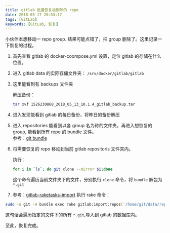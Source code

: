 ```yaml
---
title: gitlab 批量恢复被删除的 repo
date: 2018-05-17 20:53:17
tags: [GitLab]
keywords: [GitLab, 恢复]
---
```


小伙伴本想移动一 repo group. 结果可能点错了，把 group 删除了。这里记录一下恢复的过程。

1. 首先查看 gitlab 的 docker-coompose.yml 设置，定位 gitlab 的存储在什么位置。
2. 进入 gitlab data 的实际存储文件夹：
   `/srv/docker/gitlab/gitlab`
3. 这里能看到有 backups 文件夹
 
    解压备份：

    ```bash
    tar xvf 1526230868_2018_05_13_10.1.4_gitlab_backup.tar
    ```
4. 进入发现能看到 gitlab 的每日备份，将昨日的备份解压   
   
5. 进入 repositories 能看到以各 group 名为称的文件夹，再进入想恢复的 group, 能看到所有 repo 的 bundle 文件。  
    参考：[git bundle](https://git-scm.com/docs/git-bundle) 

    
6. 将需要恢复的 repo 移动到当前 gitlab  repositoris 文件夹内。

    执行：

    ```bash
    for i in `ls`; do git clone --mirror $i;done
    ```

    这个命令遍历当前文件夹下的文件，分别执行 `clone` 命令，将 `bundle` 解包为 `*.git`

7. 参考：[gitlab-raketasks-import](https://gitlab.com/gitlab-org/gitlab-ce/blob/master/doc/raketasks/import.md)  执行 rake 命令：

```bash
sudo -u git -H bundle exec rake gitlab:import:repos['/home/git/data/repositories/Backup'] RAILS_ENV=production
```

这句话会遍历指定的文件下的所有 `*.git`,导入到 gitlab 的数据库内。

至此，恢复完成。


